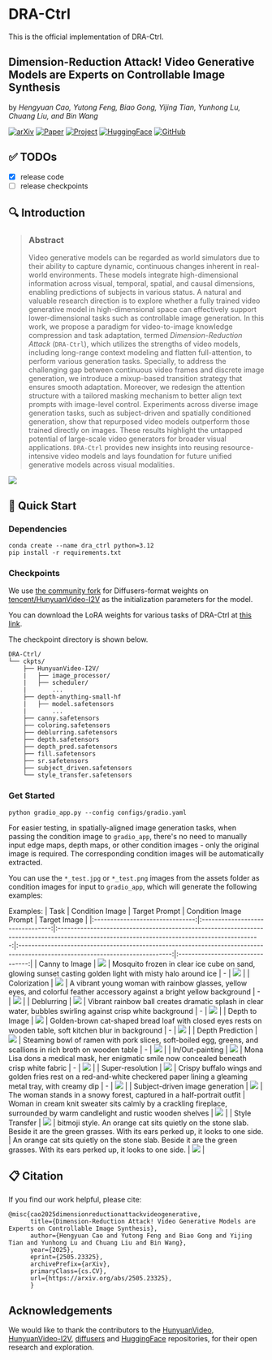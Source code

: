 # DRA-Ctrl

This is the official implementation of DRA-Ctrl.

## Dimension-Reduction Attack! Video Generative Models are Experts on Controllable Image Synthesis

by *Hengyuan Cao, Yutong Feng, Biao Gong, Yijing Tian, Yunhong Lu, Chuang Liu, and Bin Wang*

[![arXiv](https://img.shields.io/badge/arXiv-2505.23325-b31b1b.svg)](https://arxiv.org/abs/2505.23325)
[![Paper](https://img.shields.io/badge/Paper-PDF-green.svg)](https://arxiv.org/pdf/2505.23325)
[![Project](https://img.shields.io/badge/Project-Page-blue)](https://dra-ctrl-2025.github.io/DRA-Ctrl/)
[![HuggingFace](https://img.shields.io/badge/🤗-HF%20Model-yellow)](https://huggingface.co/your-model)
[![GitHub](https://img.shields.io/badge/GitHub-Repo-black)](https://github.com/Kunbyte-AI/DRA-Ctrl)

## ✅ TODOs

- [x] release code
- [ ] release checkpoints

## 🔍 Introduction

> **<h3>Abstract</h3>**
> Video generative models can be regarded as world simulators due to their ability to capture dynamic, continuous changes inherent in real-world environments. 
> These models integrate high-dimensional information across visual, temporal, spatial, and causal dimensions, enabling predictions of subjects in various status. 
> A natural and valuable research direction is to explore whether a fully trained video generative model in high-dimensional space can effectively support lower-dimensional tasks such as controllable image generation. 
> In this work, we propose a paradigm for video-to-image knowledge compression and task adaptation, termed *Dimension-Reduction Attack* (`DRA-Ctrl`), which utilizes the strengths of video models, including long-range context modeling and flatten full-attention, to perform various generation tasks. 
> Specially, to address the challenging gap between continuous video frames and discrete image generation, we introduce a mixup-based transition strategy that ensures smooth adaptation. 
> Moreover, we redesign the attention structure with a tailored masking mechanism to better align text prompts with image-level control. 
> Experiments across diverse image generation tasks, such as subject-driven and spatially conditioned generation, show that repurposed video models outperform those trained directly on images. 
> These results highlight the untapped potential of large-scale video generators for broader visual applications. 
> `DRA-Ctrl` provides new insights into reusing resource-intensive video models and lays foundation for future unified generative models across visual modalities.

![](assets/teaser.png)

## 🚀 Quick Start

### Dependencies
```
conda create --name dra_ctrl python=3.12
pip install -r requirements.txt
```
### Checkpoints
We use [the community fork](https://huggingface.co/hunyuanvideo-community/HunyuanVideo-I2V)  for Diffusers-format weights on [tencent/HunyuanVideo-I2V](https://huggingface.co/tencent/HunyuanVideo-I2V) as the initialization parameters for the model.

You can download the LoRA weights for various tasks of DRA-Ctrl at [this link]().

The checkpoint directory is shown below.
```
DRA-Ctrl/
└── ckpts/
    ├── HunyuanVideo-I2V/
    |   ├── image_processor/
    |   ├── scheduler/
    |       ...
    ├── depth-anything-small-hf
    |   ├── model.safetensors
    |       ...
    ├── canny.safetensors
    ├── coloring.safetensors
    ├── deblurring.safetensors
    ├── depth.safetensors
    ├── depth_pred.safetensors
    ├── fill.safetensors
    ├── sr.safetensors
    ├── subject_driven.safetensors
    └── style_transfer.safetensors
```

### Get Started

```
python gradio_app.py --config configs/gradio.yaml
```

For easier testing, in ​spatially-aligned image generation tasks, when passing the condition image to `gradio_app`, there's no need to manually input edge maps, depth maps, or other condition images - only the original image is required. The corresponding condition images will be automatically extracted.

You can use the `*_test.jpg` or `*_test.png` images from the assets folder as ​condition images​ for input to `gradio_app`, which will generate the following examples:

Examples:
|               Task              |          Condition Image         |                                                                 Target Prompt                                                                |                                                     Condition Image Prompt                                                    |           Target Image           |
|:-------------------------------:|:--------------------------------:|:--------------------------------------------------------------------------------------------------------------------------------------------:|:-----------------------------------------------------------------------------------------------------------------------------:|:--------------------------------:|
|          Canny to Image         |      ![](assets/canny_ci.png)     |                   Mosquito frozen in clear ice cube on sand, glowing sunset casting golden light with misty halo around ice                  |                                                               -                                                               |      ![](assets/canny_ti.png)     |
|           Colorization          |    ![](assets/coloring_ci.png)    |          A vibrant young woman with rainbow glasses, yellow eyes, and colorful feather accessory against a bright yellow background          |                                                               -                                                               |    ![](assets/coloring_ti.png)    |
|            Deblurring           |   ![](assets/deblurring_ci.png)   |                 Vibrant rainbow ball creates dramatic splash in clear water, bubbles swirling against crisp white background                 |                                                               -                                                               |   ![](assets/deblurring_ti.png)   |
|          Depth to Image         |      ![](assets/depth_ci.png)     |                  Golden-brown cat-shaped bread loaf with closed eyes rests on wooden table, soft kitchen blur in background                  |                                                               -                                                               |      ![](assets/depth_ti.png)     |
|         Depth Prediction        |   ![](assets/depth_pred_ci.png)   |                 Steaming bowl of ramen with pork slices, soft-boiled egg, greens, and scallions in rich broth on wooden table                |                                                               -                                                               |   ![](assets/depth_pred_ti.png)   |
|         In/Out-painting         |      ![](assets/fill_ci.png)      |                          Mona Lisa dons a medical mask, her enigmatic smile now concealed beneath crisp white fabric                         |                                                               -                                                               |      ![](assets/fill_ti.png)      |
|         Super-resolution        |       ![](assets/sr_ci.png)       |          Crispy buffalo wings and golden fries rest on a red-and-white checkered paper lining a gleaming metal tray, with creamy dip         |                                                               -                                                               |       ![](assets/sr_ti.png)       |
| Subject-driven image generation | ![](assets/subject_driven_ci.jpg) |                                                            The woman stands in a snowy forest, captured in a half-portrait outfit                                                            |                                                             Woman in cream knit sweater sits calmly by a crackling fireplace, surrounded by warm candlelight and rustic wooden shelves                                                             | ![](assets/subject_driven_ti.png) |
|          Style Transfer         | ![](assets/style_transfer_ci.jpg) | bitmoji style. An orange cat sits quietly on the stone slab. Beside it are the green grasses. With its ears perked up, it looks to one side. | An orange cat sits quietly on the stone slab. Beside it are the green grasses. With its ears perked up, it looks to one side. | ![](assets/style_transfer_ti.png) |

## 📋 Citation

If you find our work helpful, please cite:
```
@misc{cao2025dimensionreductionattackvideogenerative,
      title={Dimension-Reduction Attack! Video Generative Models are Experts on Controllable Image Synthesis}, 
      author={Hengyuan Cao and Yutong Feng and Biao Gong and Yijing Tian and Yunhong Lu and Chuang Liu and Bin Wang},
      year={2025},
      eprint={2505.23325},
      archivePrefix={arXiv},
      primaryClass={cs.CV},
      url={https://arxiv.org/abs/2505.23325}, 
      }
```

## Acknowledgements
We would like to thank the contributors to the [HunyuanVideo](https://github.com/Tencent-Hunyuan/HunyuanVideo), [HunyuanVideo-I2V](https://github.com/Tencent-Hunyuan/HunyuanVideo-I2V), [diffusers](https://github.com/huggingface/diffusers) and [HuggingFace](https://huggingface.co/) repositories, for their open research and exploration.